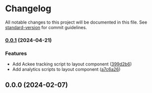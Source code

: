 # Changelog

All notable changes to this project will be documented in this file. See [standard-version](https://github.com/conventional-changelog/standard-version) for commit guidelines.

### [0.0.1](https://github.com/dominickolbe/propelr/compare/v0.0.0...v0.0.1) (2024-04-21)


### Features

* Add Ackee tracking script to layout component ([399d2b6](https://github.com/dominickolbe/propelr/commit/399d2b6a9b6961628454e612cac02e838b97a4f0))
* Add analytics scripts to layout component ([a7c6a26](https://github.com/dominickolbe/propelr/commit/a7c6a260ef92fd59e410c6bd022c5adb4cb058dc))

## 0.0.0 (2024-02-07)
